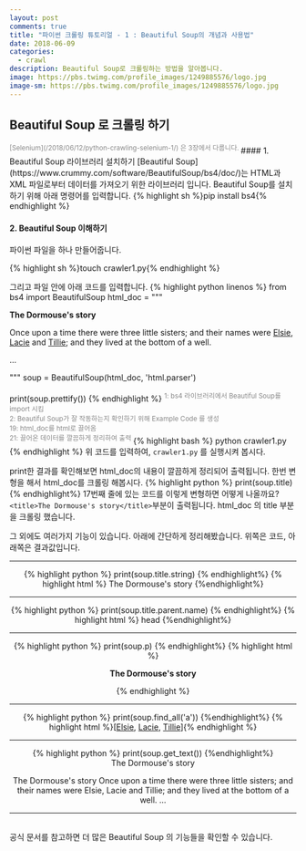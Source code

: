 ```yaml
---
layout: post
comments: true
title: "파이썬 크롤링 튜토리얼 - 1 : Beautiful Soup의 개념과 사용법"
date: 2018-06-09
categories:
  - crawl
description: Beautiful Soup로 크롤링하는 방법을 알아봅니다.
image: https://pbs.twimg.com/profile_images/1249885576/logo.jpg
image-sm: https://pbs.twimg.com/profile_images/1249885576/logo.jpg
---
```

## Beautiful Soup 로 크롤링 하기
<sup style="color: #878787;">
    [Selenium](/2018/06/12/python-crawling-selenium-1/) 은 3장에서 다룹니다.
</sup>
#### 1. Beautiful Soup 라이브러리 설치하기
[Beautiful Soup](https://www.crummy.com/software/BeautifulSoup/bs4/doc/)는 HTML과 XML 파일로부터 데이터를 가져오기 위한 라이브러리 입니다.
Beautiful Soup를 설치하기 위해 아래 명령어를 입력합니다.
{% highlight sh %}pip install bs4{% endhighlight %}

#### 2. Beautiful Soup 이해하기
파이썬 파일을 하나 만들어줍니다.

{% highlight sh %}touch crawler1.py{% endhighlight %}

그리고 파일 안에 아래 코드를 입력합니다.
{% highlight python linenos %}
from bs4 import BeautifulSoup
html_doc = """
<html><head><title>The Dormouse's story</title></head>
<body>
<p class="title"><b>The Dormouse's story</b></p>

<p class="story">Once upon a time there were three little sisters; and their names were
<a href="http://example.com/elsie" class="sister" id="link1">Elsie</a>,
<a href="http://example.com/lacie" class="sister" id="link2">Lacie</a> and
<a href="http://example.com/tillie" class="sister" id="link3">Tillie</a>;
and they lived at the bottom of a well.</p>

<p class="story">...</p>
"""
soup = BeautifulSoup(html_doc, 'html.parser')

print(soup.prettify())
{% endhighlight %}
<sup style="color: #878787;">
 1: bs4 라이브러리에서 Beautiful Soup를 import 시킴<br>
 2: Beautiful Soup가 잘 작동하는지 확인하기 위해 Example Code 를 생성<br>
 19: html_doc를 html로 끌어옴<br>
 21: 끌어온 데이터를 깔끔하게 정리하여 출력
</sup>
{% highlight bash %} python crawler1.py {% endhighlight %}
위 코드를 입력하여, `crawler1.py` 를 실행시켜 봅시다.

print한 결과를 확인해보면 html_doc의 내용이 깔끔하게 정리되어 출력됩니다.
한번 변형을 해서 html_doc를 크롤링 해봅시다.
{% highlight python %} print(soup.title) {% endhighlight%}
17번째 줄에 있는 코드를 이렇게 변형하면 어떻게 나올까요?<br>
``` <title>The Dormouse's story</title> ```부분이 출력됩니다. html_doc 의 title 부분을 크롤링 했습니다.

그 외에도 여러가지 기능이 있습니다. 아래에 간단하게 정리해봤습니다.
위쪽은 코드, 아래쪽은 결과값입니다.
<center>
<hr>
{% highlight python %} print(soup.title.string) {% endhighlight%}
<i class="fa fa-arrow-down fa-1x"></i>
 {% highlight html %} The Dormouse's story {%endhighlight%}
<hr>
{% highlight python %} print(soup.title.parent.name) {% endhighlight%}
<i class="fa fa-arrow-down fa-1x"></i>
 {% highlight html %} head {%endhighlight%}
<hr>
{% highlight python %} print(soup.p) {% endhighlight%}
<i class="fa fa-arrow-down fa-1x"></i>
 {% highlight html %}<p class="title"><b>The Dormouse's story</b></p>{% endhighlight %}
<hr>
{% highlight python %} print(soup.find_all('a')) {%endhighlight%}
<i class="fa fa-arrow-down fa-1x"></i> 
{% highlight html %}[<a class="sister" href="http://example.com/elsie"id="link1">Elsie</a>, <a class="sister" href="http://example.com/lacie" id="link2">Lacie</a>, <a class="sister" href="http://example.com/tillie" id="link3">Tillie</a>]{% endhighlight %}
<hr>
{% highlight python %} print(soup.get_text()) {%endhighlight%}
<i class="fa fa-arrow-down fa-1x"></i><br>
The Dormouse's story

The Dormouse's story
Once upon a time there were three little sisters; and their names were
Elsie,
Lacie and
Tillie;
and they lived at the bottom of a well.
...
<hr>
<br>
</center>
공식 문서를 참고하면 더 많은 Beautiful Soup 의 기능들을 확인할 수 있습니다.
<br>

